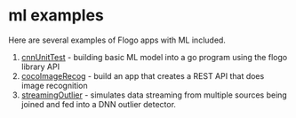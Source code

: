 # ml examples

Here are several examples of Flogo apps with ML included.

1. [cnnUnitTest](cnnUnitTest) -  building basic ML model into a go program using the flogo library API
2. [cocoImageRecog](cocoImageRecog) - build an app that creates a REST API that does image recognition
3. [streamingOutlier](streamingOutlier) - simulates data streaming from multiple sources being joined and fed into a DNN outlier detector.